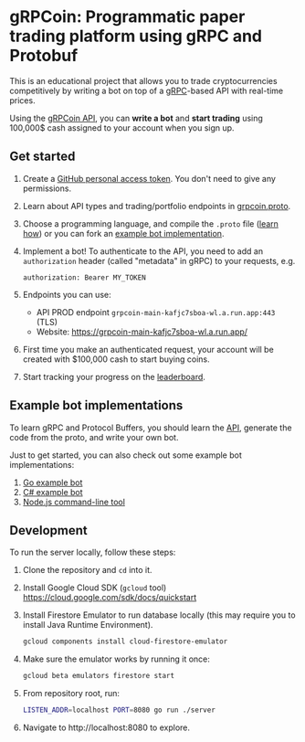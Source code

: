 # gRPCoin: Programmatic paper trading platform using gRPC and Protobuf

This is an educational project that allows you to trade cryptocurrencies
competitively by writing a bot on top of a [gRPC](https://grpc.io)-based API
with real-time prices.

Using the [gRPCoin API][api], you can **write a bot** and **start trading**
using 100,000$ cash assigned to your account when you sign up.

[api]: ./api/grpcoin.proto

## Get started

1. Create a [GitHub personal access token](https://github.com/settings/tokens).
   You don't need to give any permissions.

1. Learn about API types and trading/portfolio endpoints in
   [grpcoin.proto][api].

1. Choose a programming language, and compile the `.proto` file ([learn
   how](https://grpc.io/docs/languages/)) or you can fork an
   [example bot implementation](#example-bot-implementations).

1. Implement a bot! To authenticate to the API, you need to add an
   `authorization` header (called "metadata" in gRPC) to your requests, e.g.

       authorization: Bearer MY_TOKEN

1. Endpoints you can use:
    - API PROD endpoint `grpcoin-main-kafjc7sboa-wl.a.run.app:443` (TLS)
    - Website: https://grpcoin-main-kafjc7sboa-wl.a.run.app/

1. First time you make an authenticated request, your account will be created
   with $100,000 cash to start buying coins.

1. Start tracking your progress on the [leaderboard].

[leaderboard]: https://grpcoin-main-kafjc7sboa-wl.a.run.app/

## Example bot implementations

To learn gRPC and Protocol Buffers, you should learn the [API][api],
generate the code from the proto, and write your own bot.

Just to get started, you can also check out some example bot implementations:

1. [Go example bot](./example-bot/)
1. [C# example bot](https://github.com/grpcoin/example-bot-csharp)
1. [Node.js command-line tool](https://github.com/grpcoin/example-cli-node)

## Development

To run the server locally, follow these steps:

1. Clone the repository and `cd` into it.
1. Install Google Cloud SDK (`gcloud` tool) https://cloud.google.com/sdk/docs/quickstart
1. Install Firestore Emulator to run database locally (this
   may require you to install Java Runtime Environment).

      ```sh
      gcloud components install cloud-firestore-emulator
      ```

1. Make sure the emulator works by running it once:

      ```sh
      gcloud beta emulators firestore start
      ```

1. From repository root, run:

      ```sh
      LISTEN_ADDR=localhost PORT=8080 go run ./server
      ```

1. Navigate to http://localhost:8080 to explore.
